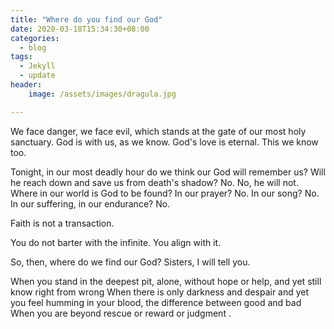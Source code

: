 ```yaml
---
title: "Where do you find our God"
date: 2020-03-18T15:34:30+08:00
categories:
  - blog
tags:
  - Jekyll
  - update
header:
    image: /assets/images/dragula.jpg

---
```

We face danger, we face evil, which stands at the gate of our most holy sanctuary.
God is with us, as we know.
God's love is eternal.
This we know too.

Tonight, in our most deadly hour do we think our God will remember us?
Will he reach down and save us from death's shadow?
No.
No, he will not.
Where in our world is God to be found? In our prayer?
No.
In our song?
No.
In our suffering, in our endurance?
No.

Faith is not a transaction.

You do not barter with the infinite.
You align with it.

So, then, where do we find our God? Sisters, I will tell you.

When you stand in the deepest pit, alone, without hope or help, and yet still know right from wrong When there is only darkness and despair and yet you feel humming in your blood, the difference between good and bad When you are beyond rescue or reward or judgment .
